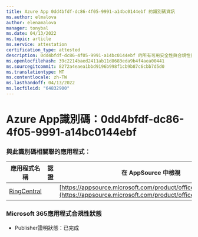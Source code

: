 ```yaml
---
title: Azure App 0dd4bfdf-dc86-4f05-9991-a14bc0144ebf 的識別碼資訊
ms.author: elmalova
author: elenamalova
manager: tonybal
ms.date: 04/13/2022
ms.topic: article
ms.service: attestation
certification_type: attested
description: 0dd4bfdf-dc86-4f05-9991-a14bc0144ebf 的所有可用安全性與合規性資訊。
ms.openlocfilehash: 39c2214baed2411ab11d8683eda9b4f4aea00441
ms.sourcegitcommit: 8272a4eaea1bbd9196b998f1cb9b87c6cbb7d5d0
ms.translationtype: MT
ms.contentlocale: zh-TW
ms.lasthandoff: 04/13/2022
ms.locfileid: "64832900"
---
```

# <a name="azure-app-id-0dd4bfdf-dc86-4f05-9991-a14bc0144ebf"></a>Azure App識別碼：0dd4bfdf-dc86-4f05-9991-a14bc0144ebf


### <a name="apps-associated-with-this-id"></a>與此識別碼相關聯的應用程式：
| **應用程式名稱** | **認證** | **在 AppSource 中檢視** |
|--------------|---------------|-----------------------|
| [RingCentral](../forward/WA200000135.md) |  | [https://appsource.microsoft.com/product/office/WA200000135](https://appsource.microsoft.com/product/office/WA200000135) |

### <a name="microsoft-365-app-compliance-status"></a>Microsoft 365應用程式合規性狀態
- Publisher證明狀態：已完成
